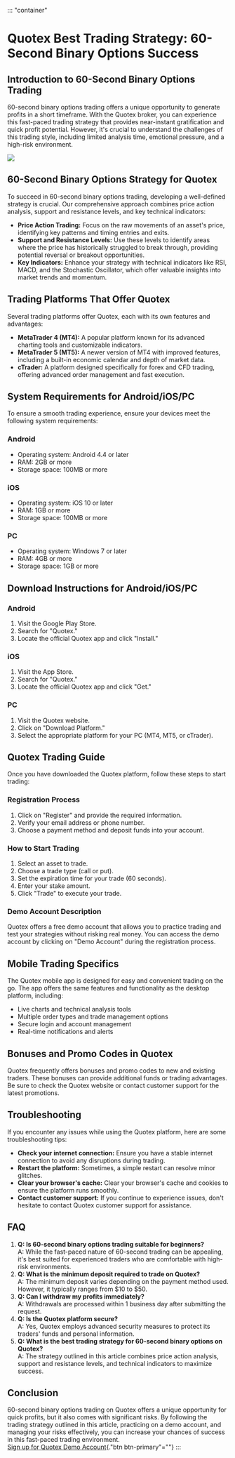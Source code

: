 ::: \"container\"
# Quotex Best Trading Strategy: 60-Second Binary Options Success

## Introduction to 60-Second Binary Options Trading

60-second binary options trading offers a unique opportunity to generate
profits in a short timeframe. With the Quotex broker, you can experience
this fast-paced trading strategy that provides near-instant
gratification and quick profit potential. However, it\'s crucial to
understand the challenges of this trading style, including limited
analysis time, emotional pressure, and a high-risk environment.

[![](https://static.quotex.io/files/4_en/300_250.jpg)](https://traff.sbs/brokerqxlid)

## 60-Second Binary Options Strategy for Quotex

To succeed in 60-second binary options trading, developing a
well-defined strategy is crucial. Our comprehensive approach combines
price action analysis, support and resistance levels, and key technical
indicators:

-   **Price Action Trading:** Focus on the raw movements of an asset\'s
    price, identifying key patterns and timing entries and exits.
-   **Support and Resistance Levels:** Use these levels to identify
    areas where the price has historically struggled to break through,
    providing potential reversal or breakout opportunities.
-   **Key Indicators:** Enhance your strategy with technical indicators
    like RSI, MACD, and the Stochastic Oscillator, which offer valuable
    insights into market trends and momentum.

## Trading Platforms That Offer Quotex

Several trading platforms offer Quotex, each with its own features and
advantages:

-   **MetaTrader 4 (MT4):** A popular platform known for its advanced
    charting tools and customizable indicators.
-   **MetaTrader 5 (MT5):** A newer version of MT4 with improved
    features, including a built-in economic calendar and depth of market
    data.
-   **cTrader:** A platform designed specifically for forex and CFD
    trading, offering advanced order management and fast execution.

## System Requirements for Android/iOS/PC

To ensure a smooth trading experience, ensure your devices meet the
following system requirements:

### Android

-   Operating system: Android 4.4 or later
-   RAM: 2GB or more
-   Storage space: 100MB or more

### iOS

-   Operating system: iOS 10 or later
-   RAM: 1GB or more
-   Storage space: 100MB or more

### PC

-   Operating system: Windows 7 or later
-   RAM: 4GB or more
-   Storage space: 1GB or more

## Download Instructions for Android/iOS/PC

### Android

1.  Visit the Google Play Store.
2.  Search for "Quotex."
3.  Locate the official Quotex app and click "Install."

### iOS

1.  Visit the App Store.
2.  Search for "Quotex."
3.  Locate the official Quotex app and click "Get."

### PC

1.  Visit the Quotex website.
2.  Click on "Download Platform."
3.  Select the appropriate platform for your PC (MT4, MT5, or cTrader).

## Quotex Trading Guide

Once you have downloaded the Quotex platform, follow these steps to
start trading:

### Registration Process

1.  Click on "Register" and provide the required information.
2.  Verify your email address or phone number.
3.  Choose a payment method and deposit funds into your account.

### How to Start Trading

1.  Select an asset to trade.
2.  Choose a trade type (call or put).
3.  Set the expiration time for your trade (60 seconds).
4.  Enter your stake amount.
5.  Click "Trade" to execute your trade.

### Demo Account Description

Quotex offers a free demo account that allows you to practice trading
and test your strategies without risking real money. You can access the
demo account by clicking on "Demo Account" during the registration
process.

## Mobile Trading Specifics

The Quotex mobile app is designed for easy and convenient trading on the
go. The app offers the same features and functionality as the desktop
platform, including:

-   Live charts and technical analysis tools
-   Multiple order types and trade management options
-   Secure login and account management
-   Real-time notifications and alerts

## Bonuses and Promo Codes in Quotex

Quotex frequently offers bonuses and promo codes to new and existing
traders. These bonuses can provide additional funds or trading
advantages. Be sure to check the Quotex website or contact customer
support for the latest promotions.

## Troubleshooting

If you encounter any issues while using the Quotex platform, here are
some troubleshooting tips:

-   **Check your internet connection:** Ensure you have a stable
    internet connection to avoid any disruptions during trading.
-   **Restart the platform:** Sometimes, a simple restart can resolve
    minor glitches.
-   **Clear your browser\'s cache:** Clear your browser\'s cache and
    cookies to ensure the platform runs smoothly.
-   **Contact customer support:** If you continue to experience issues,
    don\'t hesitate to contact Quotex customer support for assistance.

## FAQ

1.  **Q: Is 60-second binary options trading suitable for beginners?**\
    A: While the fast-paced nature of 60-second trading can be
    appealing, it\'s best suited for experienced traders who are
    comfortable with high-risk environments.
2.  **Q: What is the minimum deposit required to trade on Quotex?**\
    A: The minimum deposit varies depending on the payment method used.
    However, it typically ranges from \$10 to \$50.
3.  **Q: Can I withdraw my profits immediately?**\
    A: Withdrawals are processed within 1 business day after submitting
    the request.
4.  **Q: Is the Quotex platform secure?**\
    A: Yes, Quotex employs advanced security measures to protect its
    traders\' funds and personal information.
5.  **Q: What is the best trading strategy for 60-second binary options
    on Quotex?**\
    A: The strategy outlined in this article combines price action
    analysis, support and resistance levels, and technical indicators to
    maximize success.

## Conclusion

60-second binary options trading on Quotex offers a unique opportunity
for quick profits, but it also comes with significant risks. By
following the trading strategy outlined in this article, practicing on a
demo account, and managing your risks effectively, you can increase your
chances of success in this fast-paced trading environment.\
[Sign up for Quotex Demo
Account](\%22https://traff.sbs/brokerqxsignup\%22){."btn
btn-primary"=""}
:::


